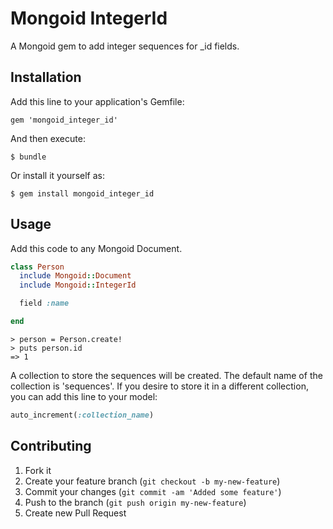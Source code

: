 # Mongoid IntegerId

A Mongoid gem to add integer sequences for _id fields.

## Installation

Add this line to your application's Gemfile:

    gem 'mongoid_integer_id'

And then execute:

    $ bundle

Or install it yourself as:

    $ gem install mongoid_integer_id

## Usage

Add this code to any Mongoid Document.

```ruby
class Person
  include Mongoid::Document
  include Mongoid::IntegerId

  field :name

end
```

```
> person = Person.create!
> puts person.id
=> 1
```

A collection to store the sequences will be created. The default name of the collection is 'sequences'. If you desire to store it in a different collection, you can add this line to your model:

```ruby
auto_increment(:collection_name)
```


## Contributing

1. Fork it
2. Create your feature branch (`git checkout -b my-new-feature`)
3. Commit your changes (`git commit -am 'Added some feature'`)
4. Push to the branch (`git push origin my-new-feature`)
5. Create new Pull Request